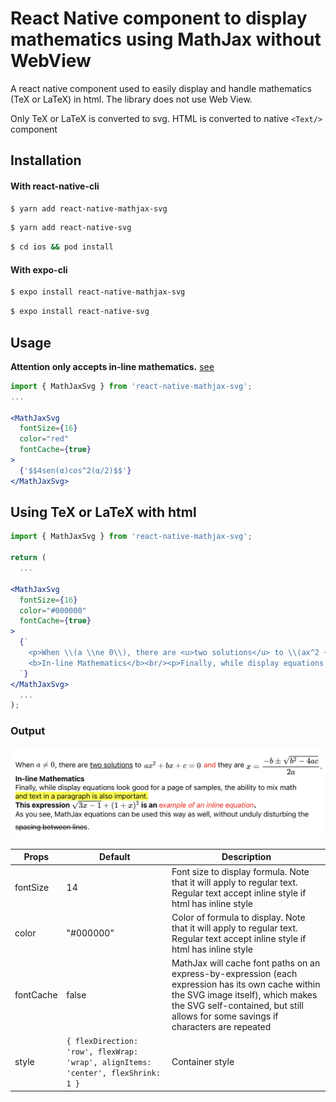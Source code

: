 # React Native component to display mathematics using MathJax without WebView

A react native component used to easily display and handle mathematics (TeX or LaTeX) in html. The library does not use Web View.

Only TeX or LaTeX is converted to svg. HTML is converted to native `<Text/>` component

## Installation

#### With react-native-cli
```bash
$ yarn add react-native-mathjax-svg
```
```bash
$ yarn add react-native-svg
```
```bash
$ cd ios && pod install
```
#### With expo-cli
```bash
$ expo install react-native-mathjax-svg 
```
```bash
$ expo install react-native-svg
```

## Usage
**Attention only accepts in-line mathematics.** [see](http://docs.mathjax.org/en/latest/basic/mathematics.html)
```jsx
import { MathJaxSvg } from 'react-native-mathjax-svg';
...

<MathJaxSvg 
  fontSize={16}
  color="red"
  fontCache={true}
>
  {'$$4sen(α)cos^2(α/2)$$'}
</MathJaxSvg>
```
## Using TeX or LaTeX with html
```jsx
import { MathJaxSvg } from 'react-native-mathjax-svg';

return (
  ...

<MathJaxSvg 
  fontSize={16}
  color="#000000"
  fontCache={true}
>
  {`
    <p>When \\(a \\ne 0\\), there are <u>two solutions</u> to \\(ax^2 + bx + c = 0\\) <span style="color:red;">and</span> they are $$x = {-b \\pm \\sqrt{b^2-4ac} \\over 2a}.$$</p>
    <b>In-line Mathematics</b><br/><p>Finally, while display equations look good for a page of samples, the ability to mix math <mark>and text in a paragraph is also important.</mark><br/><b>This expression \\(\\sqrt{3x-1}+(1+x)^2\\) is an <span style="color:red;font-style:italic;">example of an inline equation</span>.</b>As you see, MathJax equations can be used this way as well, without unduly disturbing the <s>spacing between lines</s>.</p>
  `}
</MathJaxSvg>
  ...
);
```
### Output
<img width="600" src="https://raw.githubusercontent.com/oguzhankurumm/react-native-mathjax-svg/main/export.png"/>

|  Props            | Default                    | Description                             |
| ----------------- | -------------------------- | --------------------------------------- |
|  fontSize         | 14                         | Font size to display formula. Note that it will apply to regular text. Regular text accept inline style if html has inline style        |
|  color            | "#000000"                  | Color of formula to display. Note that it will apply to regular text. Regular text accept inline style if html has inline style             |
|  fontCache        | false                      | MathJax will cache font paths on an express-by-expression (each expression has its own cache within the SVG image itself), which makes the SVG self-contained, but still allows for some savings if characters are repeated               |
|  style            | `{ flexDirection: 'row', flexWrap: 'wrap', alignItems: 'center', flexShrink: 1 } `          | Container style             |


[comment]: <> (## Example)

[comment]: <> ([https://github.com/railsjack/demo-app-for-mathjax]&#40;https://github.com/railsjack/demo-app-for-mathjax&#41;)
